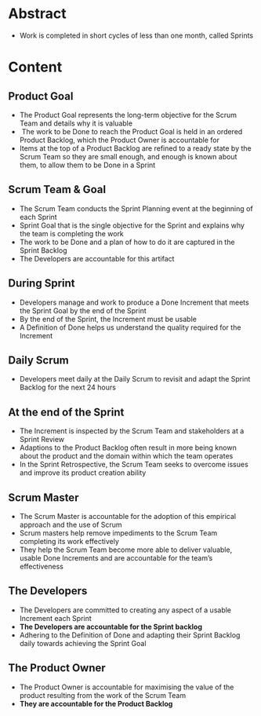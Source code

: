 # Abstract
- Work is completed in short cycles of less than one month, called Sprints
# Content
## Product Goal
- The Product Goal represents the long-term objective for the Scrum Team and details why it is valuable
-  The work to be Done to reach the Product Goal is held in an ordered Product Backlog, which the Product Owner is accountable for
- Items at the top of a Product Backlog are refined to a ready state by the Scrum Team so they are small enough, and enough is known about them, to allow them to be Done in a Sprint
## Scrum Team & Goal
- The Scrum Team conducts the Sprint Planning event at the beginning of each Sprint
- Sprint Goal that is the single objective for the Sprint and explains why the team is completing the work
- The work to be Done and a plan of how to do it are captured in the Sprint Backlog
- The Developers are accountable for this artifact
## During Sprint
- Developers manage and work to produce a Done Increment that meets the Sprint Goal by the end of the Sprint
- By the end of the Sprint, the Increment must be usable
- A Definition of Done helps us understand the quality required for the Increment
## Daily Scrum
- Developers meet daily at the Daily Scrum to revisit and adapt the Sprint Backlog for the next 24 hours
## At the end of the Sprint
- The Increment is inspected by the Scrum Team and stakeholders at a Sprint Review
- Adaptions to the Product Backlog often result in more being known about the product and the domain within which the team operates
- In the Sprint Retrospective, the Scrum Team seeks to overcome issues and improve its product creation ability
## Scrum Master
- The Scrum Master is accountable for the adoption of this empirical approach and the use of Scrum
- Scrum masters help remove impediments to the Scrum Team completing its work effectively
- They help the Scrum Team become more able to deliver valuable, usable Done Increments and are accountable for the team’s effectiveness
## The Developers
- The Developers are committed to creating any aspect of a usable Increment each Sprint
- **The Developers are accountable for the Sprint backlog**
- Adhering to the Definition of Done and adapting their Sprint Backlog daily towards achieving the Sprint Goal
## The Product Owner
- The Product Owner is accountable for maximising the value of the product resulting from the work of the Scrum Team
- **They are accountable for the Product Backlog**